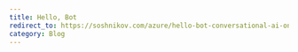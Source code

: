 ```yaml
---
title: Hello, Bot
redirect_to: https://soshnikov.com/azure/hello-bot-conversational-ai-on-microsoft-platform/
category: Blog
---
```

